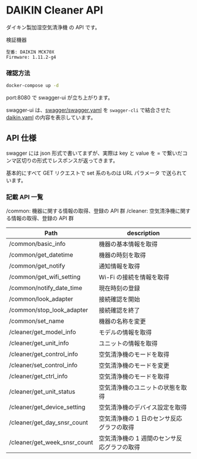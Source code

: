 # DAIKIN Cleaner API

ダイキン製加湿空気清浄機 の API です。

検証機器

```
型番: DAIKIN MCK70X
Firmware: 1.11.2-g4
```

### 確認方法

```sh
docker-compose up -d
```

port:8080 で swagger-ui が立ち上がります。

swagger-ui は、[swagger/swagger.yaml](https://github.com/nasshu2916/DAIKIN-API/blob/master/swagger/swagger.yaml) を `swagger-cli` で結合させた [daikin.yaml](https://github.com/nasshu2916/DAIKIN-API/blob/master/daikin.yaml) の内容を表示しています。

## API 仕様

swagger には json 形式で書いてまずが、実際は key と value を = で繋いだコンマ区切りの形式でレスポンスが返ってきます。

基本的にすべて GET リクエストで set 系のものは URL パラメータ で送られています。

### 記載 API 一覧

/common: 機器に関する情報の取得、登録の API 群
/cleaner: 空気清浄機に関する情報の取得、登録の API 群

| Path                         | description                        |
|------------------------------|------------------------------------|
| /common/basic_info           | 機器の基本情報を取得                 |
| /common/get_datetime         | 機器の時刻を取得                     |
| /common/get_notify           | 通知情報を取得                      |
| /common/get_wifi_setting     | Wi-Fi の接続を情報を取得              |
| /common/notify_date_time     | 現在時刻の登録                      |
| /common/look_adapter         | 接続確認を開始                      |
| /common/stop_look_adapter    | 接続確認を終了                      |
| /common/set_name             | 機器の名称を変更                     |
| /cleaner/get_model_info      | モデルの情報を取得                      |
| /cleaner/get_unit_info       | ユニットの情報を取得                     |
| /cleaner/get_control_info    | 空気清浄機のモードを取得                |
| /cleaner/set_control_info    | 空気清浄機のモードを変更                |
| /cleaner/get_ctrl_info       | 空気清浄機のモードを取得                |
| /cleaner/get_unit_status     | 空気清浄機のユニットの状態を取得          |
| /cleaner/get_device_setting  | 空気清浄機のデバイス設定を取得           |
| /cleaner/get_day_snsr_count  | 空気清浄機の 1 日のセンサ反応グラフの取得   |
| /cleaner/get_week_snsr_count | 空気清浄機の 1 週間のセンサ反応グラフの取得 |
